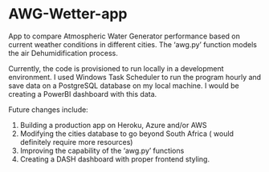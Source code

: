 # AWG-Wetter-app
App to compare Atmospheric Water Generator performance based on current weather conditions in different cities. The ‘awg.py’ function models the air Dehumidification process. 

Currently, the code is provisioned to run locally in a development environment. I used Windows Task Scheduler to run the program hourly and save data on a PostgreSQL database on my local machine. I would be creating a PowerBI dashboard with this data.

Future changes include:
1.	Building a production app on Heroku, Azure and/or AWS
2.	Modifying the cities database to go beyond South Africa ( would definitely require more resources)
3.	Improving the capability of the ‘awg.py’ functions
4.	Creating a DASH dashboard with proper frontend styling.
